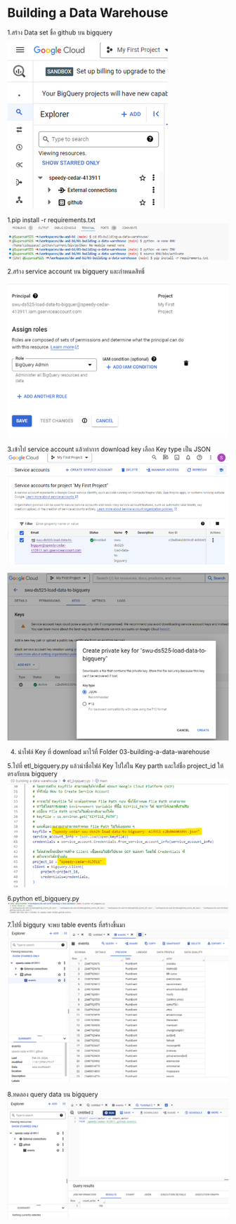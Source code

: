 # Building a Data Warehouse

1.สร้าง Data set ชื่อ github บน bigquery






![Alt text](image-7.png)

1.pip install -r requirements.txt
![Alt text](image-8.png)

2.สร้าง service account บน bigquery และกำหนดสิทธิ์




![Alt text](image-1.png)

3.เข้าไป service account แล้วทำการ download key เลือก Key type เป็น JSON
![Alt text](image-3.png)

![Alt text](image-4.png)

4. นำไฟล์ Key ที่  download มาไว้ที่ Folder 03-building-a-data-warehouse 

5.ไปที่ etl_bigquery.py แล้วนำชื่อไฟล์ Key ไปใส่ใน Key parth และใส่ชื่อ project_id ให้ตรงกับบน bigquery
![Alt text](image-6.png)

6.python etl_bigquery.py
![Alt text](image-9.png)

7.ไปที่ bigqury จะพบ table events ที่สร้างขึ้นมา
![Alt text](image-10.png)

8.ทดลอง query data บน bigquery
![Alt text](image-11.png)